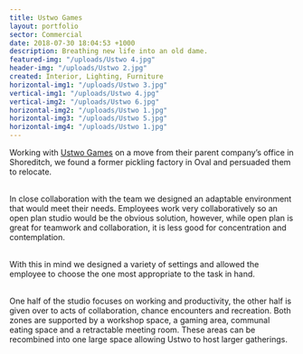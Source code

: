 ```yaml
---
title: Ustwo Games
layout: portfolio
sector: Commercial
date: 2018-07-30 18:04:53 +1000
description: Breathing new life into an old dame.
featured-img: "/uploads/Ustwo 4.jpg"
header-img: "/uploads/Ustwo 2.jpg"
created: Interior, Lighting, Furniture
horizontal-img1: "/uploads/Ustwo 3.jpg"
vertical-img1: "/uploads/Ustwo 4.jpg"
vertical-img2: "/uploads/Ustwo 6.jpg"
horizontal-img2: "/uploads/Ustwo 1.jpg"
horizontal-img3: "/uploads/Ustwo 5.jpg"
horizontal-img4: "/uploads/Ustwo 1.jpg"
---
```

Working with [Ustwo Games](http://ustwogames.co.uk/) on a move from their parent company’s office in Shoreditch, we found a former pickling factory in Oval and persuaded them to relocate. <br><br>

In close collaboration with the team we designed an adaptable environment that would meet their needs. Employees work very collaboratively so an open plan studio would be the obvious solution, however, while open plan is great for teamwork and collaboration, it is less good for concentration and contemplation. <br><br>

With this in mind we designed a variety of settings and allowed the employee to choose the one most appropriate to the task in hand. <br><br>

One half of the studio focuses on working and productivity, the other half is given over to acts of collaboration, chance encounters and recreation. Both zones are supported by a workshop space, a gaming area, communal eating space and a retractable meeting room. These areas can be recombined into one large space allowing Ustwo to host larger gatherings.
